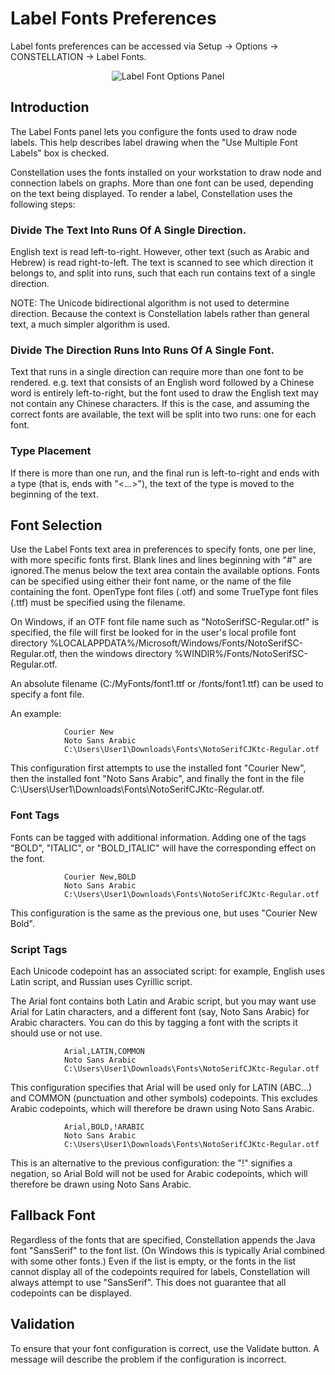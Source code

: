 # Label Fonts Preferences

Label fonts preferences can be accessed via Setup -> Options ->
CONSTELLATION -> Label Fonts.

<div style="text-align: center">
<img src="../ext/docs/CoreOpenGLDisplay/src/au/gov/asd/tac/constellation/visual/opengl/resources/labelFontsPanel.png" alt="Label Font Options Panel" />
</div>

## Introduction

The Label Fonts panel lets you configure the fonts used to draw node
labels. This help describes label drawing when the "Use Multiple Font
Labels" box is checked.

Constellation uses the fonts installed on your workstation to draw node
and connection labels on graphs. More than one font can be used,
depending on the text being displayed. To render a label, Constellation
uses the following steps:

### Divide The Text Into Runs Of A Single Direction.

English text is read left-to-right. However, other text (such as Arabic
and Hebrew) is read right-to-left. The text is scanned to see which
direction it belongs to, and split into runs, such that each run
contains text of a single direction.

NOTE: The Unicode bidirectional algorithm is not used to determine
direction. Because the context is Constellation labels rather than
general text, a much simpler algorithm is used.

### Divide The Direction Runs Into Runs Of A Single Font.

Text that runs in a single direction can require more than one font to
be rendered. e.g. text that consists of an English word followed by a
Chinese word is entirely left-to-right, but the font used to draw the
English text may not contain any Chinese characters. If this is the
case, and assuming the correct fonts are available, the text will be
split into two runs: one for each font.

### Type Placement

If there is more than one run, and the final run is left-to-right and
ends with a type (that is, ends with "\<...>"), the text of the type is
moved to the beginning of the text.

## Font Selection

Use the Label Fonts text area in preferences to specify fonts, one per
line, with more specific fonts first. Blank lines and lines beginning
with "#" are ignored.The menus below the text area contain the available
options. Fonts can be specified using either their font name, or the
name of the file containing the font. OpenType font files (.otf) and
some TrueType font files (.ttf) must be specified using the filename.

On Windows, if an OTF font file name such as "NotoSerifSC-Regular.otf"
is specified, the file will first be looked for in the user's local
profile font directory
%LOCALAPPDATA%/Microsoft/Windows/Fonts/NotoSerifSC-Regular.otf, then the
windows directory %WINDIR%/Fonts/NotoSerifSC-Regular.otf.

An absolute filename (C:/MyFonts/font1.ttf or /fonts/font1.ttf) can be
used to specify a font file.

An example:

                Courier New
                Noto Sans Arabic
                C:\Users\User1\Downloads\Fonts\NotoSerifCJKtc-Regular.otf
            

This configuration first attempts to use the installed font "Courier
New", then the installed font "Noto Sans Arabic", and finally the font
in the file
C:\\Users\\User1\\Downloads\\Fonts\\NotoSerifCJKtc-Regular.otf.

### Font Tags

Fonts can be tagged with additional information. Adding one of the tags
"BOLD", "ITALIC", or "BOLD_ITALIC" will have the corresponding effect on
the font.

                Courier New,BOLD
                Noto Sans Arabic
                C:\Users\User1\Downloads\Fonts\NotoSerifCJKtc-Regular.otf
            

This configuration is the same as the previous one, but uses "Courier
New Bold".

### Script Tags

Each Unicode codepoint has an associated script: for example, English
uses Latin script, and Russian uses Cyrillic script.

The Arial font contains both Latin and Arabic script, but you may want
use Arial for Latin characters, and a different font (say, Noto Sans
Arabic) for Arabic characters. You can do this by tagging a font with
the scripts it should use or not use.

                Arial,LATIN,COMMON
                Noto Sans Arabic
                C:\Users\User1\Downloads\Fonts\NotoSerifCJKtc-Regular.otf
            

This configuration specifies that Arial will be used only for LATIN
(ABC...) and COMMON (punctuation and other symbols) codepoints. This
excludes Arabic codepoints, which will therefore be drawn using Noto
Sans Arabic.

                Arial,BOLD,!ARABIC
                Noto Sans Arabic
                C:\Users\User1\Downloads\Fonts\NotoSerifCJKtc-Regular.otf
            

This is an alternative to the previous configuration: the "!" signifies
a negation, so Arial Bold will not be used for Arabic codepoints, which
will therefore be drawn using Noto Sans Arabic.

## Fallback Font

Regardless of the fonts that are specified, Constellation appends the
Java font "SansSerif" to the font list. (On Windows this is typically
Arial combined with some other fonts.) Even if the list is empty, or the
fonts in the list cannot display all of the codepoints required for
labels, Constellation will always attempt to use "SansSerif". This does
not guarantee that all codepoints can be displayed.

## Validation

To ensure that your font configuration is correct, use the Validate
button. A message will describe the problem if the configuration is
incorrect.

